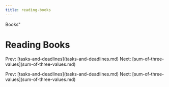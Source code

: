 ```yaml
---
title: reading-books
---
```


Books\"

# Reading Books

Prev:
\[tasks-and-deadlines](tasks-and-deadlines.md)
Next:
\[sum-of-three-values](sum-of-three-values.md)

Prev:
\[tasks-and-deadlines](tasks-and-deadlines.md)
Next:
\[sum-of-three-values](sum-of-three-values.md)
